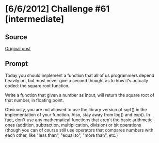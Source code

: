 # [6/6/2012] Challenge #61 [intermediate]

## Source

[Original post](https://old.reddit.com/r/dailyprogrammer/comments/uo14v/662012_challenge_61_intermediate/)

## Prompt

Today you should implement a function that all of us programmers depend heavily on, but most never give a second thought as to how it's actually coded: the square root function.

Write a function that given a number as input, will return the square root of that number, in floating point.

Obviously, you are not allowed to use the library version of sqrt() in the implementation of your function. Also, stay away from log() and exp(). In fact, don't use any mathematical functions that aren't the basic arithmetic ones (addition, subtraction, multiplication, division) or bit operations (though you can of course still use operators that compares numbers with each other, like "less than", "equal to", "more than", etc.)
